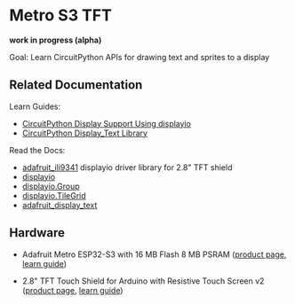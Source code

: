 <!-- SPDX-License-Identifier: MIT -->
<!-- SPDX-FileCopyrightText: Copyright 2024 Sam Blenny -->
# Metro S3 TFT

**work in progress (alpha)**

Goal: Learn CircuitPython APIs for drawing text and sprites to a display


## Related Documentation

Learn Guides:
- [CircuitPython Display Support Using displayio](https://learn.adafruit.com/circuitpython-display-support-using-displayio)
- [CircuitPython Display_Text Library](https://learn.adafruit.com/circuitpython-display_text-library)

Read the Docs:
- [adafruit_ili9341](https://docs.circuitpython.org/projects/ili9341/en/latest/)
  displayio driver library for 2.8" TFT shield
- [displayio](https://docs.circuitpython.org/en/latest/shared-bindings/displayio/)
- [displayio.Group](https://docs.circuitpython.org/en/latest/shared-bindings/displayio/#displayio.Group)
- [displayio.TileGrid](https://docs.circuitpython.org/en/latest/shared-bindings/displayio/#displayio.TileGrid)
- [adafruit_display_text](https://docs.circuitpython.org/projects/display_text/en/latest/api.html)


## Hardware

- Adafruit Metro ESP32-S3 with 16 MB Flash 8 MB PSRAM
  ([product page](https://www.adafruit.com/product/5500),
  [learn guide](https://learn.adafruit.com/adafruit-metro-esp32-s3))

- 2.8" TFT Touch Shield for Arduino with Resistive Touch Screen v2
  ([product page](https://www.adafruit.com/product/1651),
  [learn guide](https://learn.adafruit.com/adafruit-2-8-tft-touch-shield-v2))
